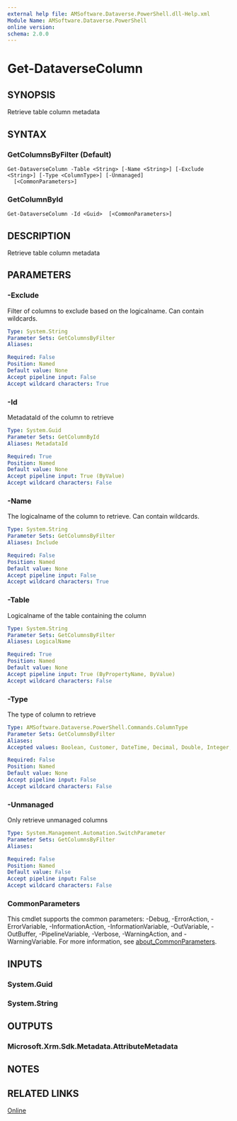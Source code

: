 ```yaml
---
external help file: AMSoftware.Dataverse.PowerShell.dll-Help.xml
Module Name: AMSoftware.Dataverse.PowerShell
online version:
schema: 2.0.0
---
```


# Get-DataverseColumn

## SYNOPSIS
Retrieve table column metadata

## SYNTAX

### GetColumnsByFilter (Default)
```
Get-DataverseColumn -Table <String> [-Name <String>] [-Exclude <String>] [-Type <ColumnType>] [-Unmanaged]
  [<CommonParameters>]
```

### GetColumnById
```
Get-DataverseColumn -Id <Guid>  [<CommonParameters>]
```

## DESCRIPTION
Retrieve table column metadata

## PARAMETERS

### -Exclude
Filter of columns to exclude based on the logicalname. Can contain wildcards.

```yaml
Type: System.String
Parameter Sets: GetColumnsByFilter
Aliases:

Required: False
Position: Named
Default value: None
Accept pipeline input: False
Accept wildcard characters: True
```

### -Id
MetadataId of the column to retrieve

```yaml
Type: System.Guid
Parameter Sets: GetColumnById
Aliases: MetadataId

Required: True
Position: Named
Default value: None
Accept pipeline input: True (ByValue)
Accept wildcard characters: False
```

### -Name
The logicalname of the column to retrieve. Can contain wildcards.

```yaml
Type: System.String
Parameter Sets: GetColumnsByFilter
Aliases: Include

Required: False
Position: Named
Default value: None
Accept pipeline input: False
Accept wildcard characters: True
```

### -Table
Logicalname of the table containing the column

```yaml
Type: System.String
Parameter Sets: GetColumnsByFilter
Aliases: LogicalName

Required: True
Position: Named
Default value: None
Accept pipeline input: True (ByPropertyName, ByValue)
Accept wildcard characters: False
```

### -Type
The type of column to retrieve

```yaml
Type: AMSoftware.Dataverse.PowerShell.Commands.ColumnType
Parameter Sets: GetColumnsByFilter
Aliases:
Accepted values: Boolean, Customer, DateTime, Decimal, Double, Integer, Lookup, Memo, Money, Owner, PartyList, Picklist, State, Status, String, Uniqueidentifier, CalendarRules, Virtual, BigInt, ManagedProperty, EntityName, Image, MultiSelectPicklist, File

Required: False
Position: Named
Default value: None
Accept pipeline input: False
Accept wildcard characters: False
```

### -Unmanaged
Only retrieve unmanaged columns

```yaml
Type: System.Management.Automation.SwitchParameter
Parameter Sets: GetColumnsByFilter
Aliases:

Required: False
Position: Named
Default value: False
Accept pipeline input: False
Accept wildcard characters: False
```

### CommonParameters
This cmdlet supports the common parameters: -Debug, -ErrorAction, -ErrorVariable, -InformationAction, -InformationVariable, -OutVariable, -OutBuffer, -PipelineVariable, -Verbose, -WarningAction, and -WarningVariable. For more information, see [about_CommonParameters](http://go.microsoft.com/fwlink/?LinkID=113216).

## INPUTS

### System.Guid
### System.String
## OUTPUTS

### Microsoft.Xrm.Sdk.Metadata.AttributeMetadata
## NOTES

## RELATED LINKS

[Online](https://github.com/AMSoftwareNL/DataversePowershell/blob/main/docs/Get-DataverseColumn.md)
